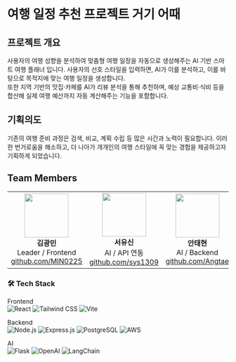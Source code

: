 # 여행 일정 추천 프로젝트 거기 어때

## 프로젝트 개요

사용자의 여행 성향을 분석하여 맞춤형 여행 일정을 자동으로 생성해주는 AI 기반 스마트 여행 플래너 입니다. 사용자의 선호 스타일을 입력하면,  AI가 이를 분석하고, 이를 바탕으로 목적지에 맞는 여행 일정을 생성합니다.  
또한 지역 기반의 맛집·카페를 AI가 리뷰 분석을 통해 추천하며, 예상 교통비·식비 등을 합산해 실제 여행 예산까지 자동 계산해주는 기능을 포함합니다.

## 기획의도
기존의 여행 준비 과정은 검색, 비교, 계획 수립 등 많은 시간과 노력이 필요합니다. 이러한 번거로움을 해소하고, 더 나아가 개개인의 여행 스타일에 꼭 맞는 경험을 제공하고자 기획하게 되었습니다.

## Team Members

<table style="width:100%; border-collapse: collapse;">
  <tr>
    <td align="center">
      <img src="https://avatars.githubusercontent.com/u/79622645?v=4" width="100" /><br />
      <strong>김광민</strong><br />
      Leader / Frontend<br />
      <a href="https://github.com/MIN0225">github.com/MIN0225</a><br />
    </td>
    <td align="center">
      <img src="https://avatars.githubusercontent.com/u/37091561?v=4" width="100" /><br />
      <strong>서유신</strong><br />
      AI / API 연동<br />
      <a href="https://github.com/sys1309">github.com/sys1309</a><br />
    </td>
    <td align="center">
      <img src="https://avatars.githubusercontent.com/u/90593780?v=4" width="100" /><br />
      <strong>안태현</strong><br />
      AI / Backend<br />
      <a href="https://github.com/Angtae">github.com/Angtae</a><br />
    </td>
    <td align="center">
      <img src="https://avatars.githubusercontent.com/u/128893466?v=4" width="100" /><br />
      <strong>이은서</strong><br />
      AI / Backend<br />
      <a href="https://github.com/BBBaekSeung">github.com/BBBaekSeung</a><br />
    </td>
  </tr>
</table>

### 🛠️ Tech Stack  

Frontend  
![React](https://img.shields.io/badge/React-61DAFB?style=flat&logo=react&logoColor=white)
![Tailwind CSS](https://img.shields.io/badge/Tailwind_CSS-06B6D4?style=flat&logo=tailwindcss&logoColor=white)
![Vite](https://img.shields.io/badge/Vite-646CFF?style=flat&logo=vite&logoColor=white)

Backend  
![Node.js](https://img.shields.io/badge/Node.js-339933?style=flat&logo=nodedotjs&logoColor=white)
![Express.js](https://img.shields.io/badge/Express.js-000000?style=flat&logo=express&logoColor=white)
![PostgreSQL](https://img.shields.io/badge/PostgreSQL-4169E1?style=flat&logo=postgresql&logoColor=white)
![AWS](https://img.shields.io/badge/AWS-232F3E?style=flat&logo=amazonaws&logoColor=white)

AI  
![Flask](https://img.shields.io/badge/Flask-000000?style=flat&logo=flask&logoColor=white)
![OpenAI](https://img.shields.io/badge/OpenAI-412991?style=flat&logo=openai&logoColor=white)
![LangChain](https://img.shields.io/badge/LangChain-111111?style=flat&logo=langchain&logoColor=white)